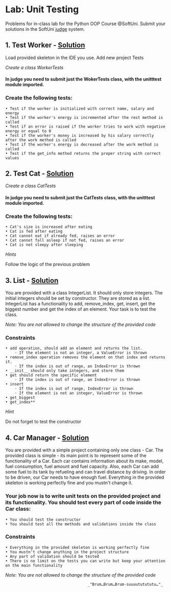 # Lab: Unit Testing
Problems for in-class lab for the Python OOP Course @SoftUni. Submit your solutions in the SoftUni [judge](https://judge.softuni.bg/Contests/1948) system.
##    1. Test Worker - [Solution](https://github.com/borislavstoychev/Soft_Uni/blob/master/soft_uni_OOP/Testing/lab/testings/test_worker_1.py)
Load provided skeleton in the IDE you use. Add new project Tests

*Create a class WorkerTests*

#### In judge you need to submit just the WokerTests class, with the unitttest module imported.
### Create the following tests:
    • Test if the worker is initialized with correct name, salary and energy
    • Test if the worker's energy is incremented after the rest method is called
    • Test if an error is raised if the worker tries to work with negative energy or equal to 0
    • Test if the worker's money is increased by his salary correctly after the work method is called
    • Test if the worker's energy is decreased after the work method is called	
    • Test if the get_info method returns the proper string with correct values
##    2. Test Cat - [Solution](https://github.com/borislavstoychev/Soft_Uni/blob/master/soft_uni_OOP/Testing/lab/testings/test_cat_2.py)

*Create a class CatTests*

#### In judge you need to submit just the CatTests class, with the unitttest module imported.
### Create the following tests:
    • Cat's size is increased after eating
    • Cat is fed after eating
    • Cat cannot eat if already fed, raises an error
    • Cat cannot fall asleep if not fed, raises an error
    • Cat is not sleepy after sleeping
*Hints*

Follow the logic of the previous problem
##    3. List - [Solution](https://github.com/borislavstoychev/Soft_Uni/blob/master/soft_uni_OOP/Testing/lab/testings/test_list_3.py)
You are provided with a class IntegerList. It should only store integers. The initial integers should be set by constructor. They are stored as a list. IntegerList has a functionality to add, remove_index, get, insert, get the biggest number and get the index of an element. Your task is to test the class.

*Note: You are not allowed to change the structure of the provided code*

### Constraints
    • add operation, should add an element and returns the list.
        ◦ If the element is not an integer, a ValueError is thrown
    • remove_index operation removes the element on that index and returns it.
        ◦ If the index is out of range, an IndexError is thrown
    • __init__ should only take integers, and store them
    • get should return the specific element
        ◦ If the index is out of range, an IndexError is thrown
    • insert
        ◦ If the index is out of range, IndexError is thrown
        ◦ If the element is not an integer, ValueError is thrown
    • get_biggest
    • get_index**
*Hint*

Do not forget to test the constructor
##    4. Car Manager - [Solution](https://github.com/borislavstoychev/Soft_Uni/blob/master/soft_uni_OOP/Testing/lab/testings/test_car_manager_4.py)
You are provided with a simple project containing only one class - Car. The provided class is simple - its main point is to represent some of the functionality of a Car. Each car contains information about its make, model, fuel consumption, fuel amount and fuel capacity. Also, each Car can add some fuel to its tank by refueling and can travel distance by driving. In order to be driven, our Car needs to have enough fuel. Everything in the provided skeleton is working perfectly fine and you mustn't change it.
### Your job now is to write unit tests on the provided project and its functionality. You should test every part of code inside the Car class:
    • You should test the constructor
    • You should test all the methods and validations inside the class
### Constraints
    • Everything in the provided skeleton is working perfectly fine
    • You mustn't change anything in the project structure
    • Any part of validation should be tested
    • There is no limit on the tests you can write but keep your attention on the main functionality
*Note: You are not allowed to change the structure of the provided code*

                                        _"Brum…Brum…Brum-suuuututututu…"_
